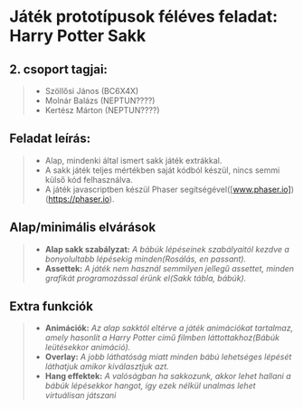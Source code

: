 # Játék prototípusok féléves feladat: **Harry Potter Sakk**

## 2. csoport tagjai:
> - Szöllősi János (BC6X4X)
> - Molnár Balázs (NEPTUN????)
> - Kertész Márton (NEPTUN????)

## Feladat leírás:
> - Alap, mindenki által ismert sakk játék extrákkal.
> - A sakk játék teljes mértékben saját kódból készül, nincs semmi külső kód felhasználva.
> - A játék javascriptben készül Phaser segítségével([www.phaser.io])(https://phaser.io).

## Alap/minimális elvárások
> - **Alap sakk szabályzat:** *A bábúk lépéseinek szabályaitól kezdve a bonyolultabb lépésekig minden(Rosálás, en passant).*
> - **Assettek:** *A játék nem használ semmilyen jellegű assettet, minden grafikát programozással érünk el(Sakk tábla, bábúk).*

## Extra funkciók
> - **Animációk:** *Az alap sakktól eltérve a játék animációkat tartalmaz, amely hasonlít a Harry Potter című filmben láttottakhoz(Bábúk leütésekkor animáció).*
> - **Overlay:** *A jobb láthatóság miatt minden bábú lehetséges lépését láthatjuk amikor kiválasztjuk azt.*
> - **Hang effektek:** *A valóságban ha sakkozunk, akkor lehet hallani a bábúk lépésekkor hangot, így ezek nélkül unalmas lehet virtuálisan játszani*
